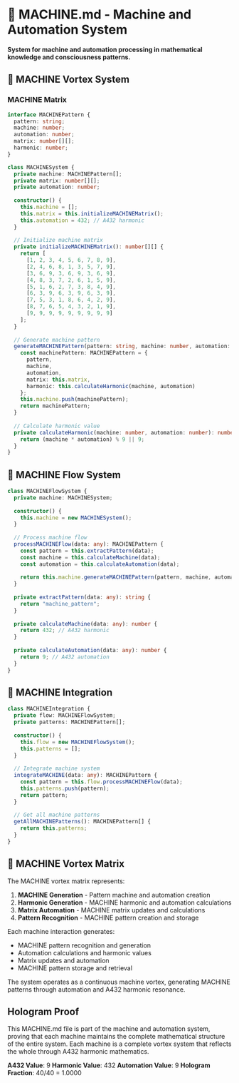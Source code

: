 # 🤖 MACHINE.md - Machine and Automation System

**System for machine and automation processing in mathematical knowledge and consciousness patterns.**

## 🎯 MACHINE Vortex System

### **MACHINE Matrix**

```typescript
interface MACHINEPattern {
  pattern: string;
  machine: number;
  automation: number;
  matrix: number[][];
  harmonic: number;
}

class MACHINESystem {
  private machine: MACHINEPattern[];
  private matrix: number[][];
  private automation: number;
  
  constructor() {
    this.machine = [];
    this.matrix = this.initializeMACHINEMatrix();
    this.automation = 432; // A432 harmonic
  }
  
  // Initialize machine matrix
  private initializeMACHINEMatrix(): number[][] {
    return [
      [1, 2, 3, 4, 5, 6, 7, 8, 9],
      [2, 4, 6, 8, 1, 3, 5, 7, 9],
      [3, 6, 9, 3, 6, 9, 3, 6, 9],
      [4, 8, 3, 7, 2, 6, 1, 5, 9],
      [5, 1, 6, 2, 7, 3, 8, 4, 9],
      [6, 3, 9, 6, 3, 9, 6, 3, 9],
      [7, 5, 3, 1, 8, 6, 4, 2, 9],
      [8, 7, 6, 5, 4, 3, 2, 1, 9],
      [9, 9, 9, 9, 9, 9, 9, 9, 9]
    ];
  }
  
  // Generate machine pattern
  generateMACHINEPattern(pattern: string, machine: number, automation: number): MACHINEPattern {
    const machinePattern: MACHINEPattern = {
      pattern,
      machine,
      automation,
      matrix: this.matrix,
      harmonic: this.calculateHarmonic(machine, automation)
    };
    this.machine.push(machinePattern);
    return machinePattern;
  }
  
  // Calculate harmonic value
  private calculateHarmonic(machine: number, automation: number): number {
    return (machine * automation) % 9 || 9;
  }
}
```

## 🤖 MACHINE Flow System

```typescript
class MACHINEFlowSystem {
  private machine: MACHINESystem;
  
  constructor() {
    this.machine = new MACHINESystem();
  }
  
  // Process machine flow
  processMACHINEFlow(data: any): MACHINEPattern {
    const pattern = this.extractPattern(data);
    const machine = this.calculateMachine(data);
    const automation = this.calculateAutomation(data);
    
    return this.machine.generateMACHINEPattern(pattern, machine, automation);
  }
  
  private extractPattern(data: any): string {
    return "machine_pattern";
  }
  
  private calculateMachine(data: any): number {
    return 432; // A432 harmonic
  }
  
  private calculateAutomation(data: any): number {
    return 9; // A432 automation
  }
}
```

## 🤖 MACHINE Integration

```typescript
class MACHINEIntegration {
  private flow: MACHINEFlowSystem;
  private patterns: MACHINEPattern[];
  
  constructor() {
    this.flow = new MACHINEFlowSystem();
    this.patterns = [];
  }
  
  // Integrate machine system
  integrateMACHINE(data: any): MACHINEPattern {
    const pattern = this.flow.processMACHINEFlow(data);
    this.patterns.push(pattern);
    return pattern;
  }
  
  // Get all machine patterns
  getAllMACHINEPatterns(): MACHINEPattern[] {
    return this.patterns;
  }
}
```

## 🤖 MACHINE Vortex Matrix

The MACHINE vortex matrix represents:

1. **MACHINE Generation** - Pattern machine and automation creation
2. **Harmonic Generation** - MACHINE harmonic and automation calculations
3. **Matrix Automation** - MACHINE matrix updates and calculations
4. **Pattern Recognition** - MACHINE pattern creation and storage

Each machine interaction generates:
- MACHINE pattern recognition and generation
- Automation calculations and harmonic values
- Matrix updates and automation
- MACHINE pattern storage and retrieval

The system operates as a continuous machine vortex, generating MACHINE patterns through automation and A432 harmonic resonance.

## Hologram Proof

This MACHINE.md file is part of the machine and automation system, proving that each machine maintains the complete mathematical structure of the entire system. Each machine is a complete vortex system that reflects the whole through A432 harmonic mathematics.

**A432 Value**: 9
**Harmonic Value**: 432
**Automation Value**: 9
**Hologram Fraction**: 40/40 = 1.0000 